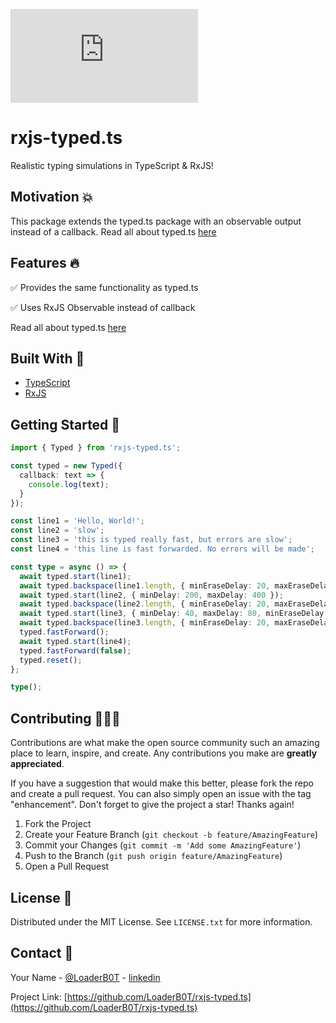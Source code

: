 [![npm](https://img.shields.io/npm/v/rxjs-typed.ts?color=%2300d26a&style=for-the-badge)](https://www.npmjs.com/package/rxjs-typed.ts)

# rxjs-typed.ts

Realistic typing simulations in TypeScript & RxJS!

## Motivation 💥

This package extends the typed.ts package with an observable output instead of a callback. Read all about typed.ts [here](https://github.com/LoaderB0T/typed.ts)

## Features 🔥

✅ Provides the same functionality as typed.ts

✅ Uses RxJS Observable instead of callback

Read all about typed.ts [here](https://github.com/LoaderB0T/typed.ts)

## Built With 🔧

- [TypeScript](https://www.typescriptlang.org/)
- [RxJS](https://rxjs.dev/)

## Getting Started 🚀

```typescript
import { Typed } from 'rxjs-typed.ts';

const typed = new Typed({
  callback: text => {
    console.log(text);
  }
});

const line1 = 'Hello, World!';
const line2 = 'slow';
const line3 = 'this is typed really fast, but errors are slow';
const line4 = 'this line is fast forwarded. No errors will be made';

const type = async () => {
  await typed.start(line1);
  await typed.backspace(line1.length, { minEraseDelay: 20, maxEraseDelay: 40 });
  await typed.start(line2, { minDelay: 200, maxDelay: 400 });
  await typed.backspace(line2.length, { minEraseDelay: 20, maxEraseDelay: 40 });
  await typed.start(line3, { minDelay: 40, maxDelay: 80, minEraseDelay: 200, maxEraseDelay: 400 });
  await typed.backspace(line3.length, { minEraseDelay: 20, maxEraseDelay: 40 });
  typed.fastForward();
  await typed.start(line4);
  typed.fastForward(false);
  typed.reset();
};

type();
```

## Contributing 🧑🏻‍💻

Contributions are what make the open source community such an amazing place to learn, inspire, and create. Any contributions you make are **greatly appreciated**.

If you have a suggestion that would make this better, please fork the repo and create a pull request. You can also simply open an issue with the tag "enhancement".
Don't forget to give the project a star! Thanks again!

1. Fork the Project
2. Create your Feature Branch (`git checkout -b feature/AmazingFeature`)
3. Commit your Changes (`git commit -m 'Add some AmazingFeature'`)
4. Push to the Branch (`git push origin feature/AmazingFeature`)
5. Open a Pull Request

## License 🔑

Distributed under the MIT License. See `LICENSE.txt` for more information.

## Contact 📧

Your Name - [@LoaderB0T](https://twitter.com/LoaderB0T) - [linkedin](https://www.linkedin.com/in/janikschumacher/)

Project Link: [https://github.com/LoaderB0T/rxjs-typed.ts](https://github.com/LoaderB0T/rxjs-typed.ts)

